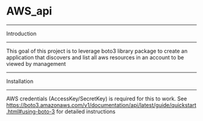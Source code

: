 # AWS_api


************
Introduction
************
This goal of this project is to leverage boto3 library package to create an application that discovers and list all aws resources in an 
account to be viewed by management

************
Installation
************
AWS credentials (AccessKey/SecretKey) is required for this to work. See https://boto3.amazonaws.com/v1/documentation/api/latest/guide/quickstart.html#using-boto-3 for detailed instructions
